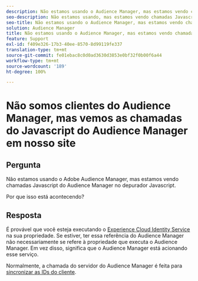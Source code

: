 ```yaml
---
description: Não estamos usando o Audience Manager, mas estamos vendo chamadas Javascript do Audience Manager no depurador Javascript - Por quê?
seo-description: Não estamos usando, mas estamos vendo chamadas Javascript do Audience Manager no depurador Javascript - Por quê?
seo-title: Não estamos usando o Audience Manager, mas estamos vendo chamadas Javascript do Audience Manager no depurador Javascript - Por quê?
solution: Audience Manager
title: Não estamos usando o Audience Manager, mas estamos vendo chamadas Javascript do Audience Manager no depurador Javascript - Por quê?
feature: Support
exl-id: f409e326-17b3-40ee-8570-8d99119fe337
translation-type: tm+mt
source-git-commit: fe01ebac8c0d0ad3630d3853e0bf32f0b00f6a44
workflow-type: tm+mt
source-wordcount: '189'
ht-degree: 100%

---
```


# Não somos clientes do Audience Manager, mas vemos as chamadas do Javascript do Audience Manager em nosso site

## Pergunta

Não estamos usando o Adobe Audience Manager, mas estamos vendo chamadas Javascript do Audience Manager no depurador Javascript.

Por que isso está acontecendo?

## Resposta

É provável que você esteja executando o [Experience Cloud Identity Service](https://docs.adobe.com/content/help/en/id-service/using/home.html) na sua propriedade. Se estiver, ter essa referência do Audience Manager não necessariamente se refere à propriedade que executa o Audience Manager. Em vez disso, significa que o Audience Manager está acionando esse serviço.

Normalmente, a chamada do servidor do Audience Manager é feita para [sincronizar as IDs do cliente](https://docs.adobe.com/content/help/pt-BR/id-service/using/id-service-api/methods/setcustomerids.html).
